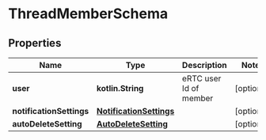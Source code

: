 
# ThreadMemberSchema

## Properties
Name | Type | Description | Notes
------------ | ------------- | ------------- | -------------
**user** | **kotlin.String** | eRTC user Id of member |  [optional]
**notificationSettings** | [**NotificationSettings**](NotificationSettings.md) |  |  [optional]
**autoDeleteSetting** | [**AutoDeleteSetting**](AutoDeleteSetting.md) |  |  [optional]




